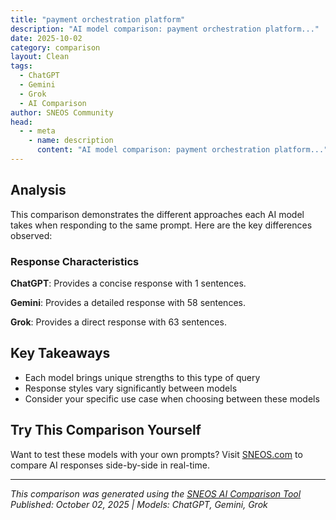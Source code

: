 ```yaml
---
title: "payment orchestration platform"
description: "AI model comparison: payment orchestration platform..."
date: 2025-10-02
category: comparison
layout: Clean
tags:
  - ChatGPT
  - Gemini
  - Grok
  - AI Comparison
author: SNEOS Community
head:
  - - meta
    - name: description
      content: "AI model comparison: payment orchestration platform..."
---
```


<ChatComparison
  title="payment orchestration platform"
  prompt="payment orchestration platform"
  :responses='{
    "ChatGPT": "Error calling OpenAI API.",
    "Gemini": "A payment orchestration platform (POP) is a software solution that streamlines and optimizes the entire payment process for businesses. Think of it as a central control panel for managing all aspects of payments, from connecting to multiple payment gateways and processors to handling fraud prevention and reconciliation.\n\nHere\u0027s a breakdown of key aspects and benefits of a payment orchestration platform:\n\n**Key Features \u0026 Functionalities:**\n\n*   **Multiple Payment Gateway \u0026 Processor Integration:**  This is the core function. POPs connect to numerous payment gateways (like Stripe, Adyen, Braintree, PayPal, etc.) and payment processors (the companies that handle the actual transaction). This allows businesses to avoid being locked into a single provider, potentially lowering costs and improving redundancy.\n*   **Intelligent Routing:**  The platform can automatically route transactions to the most appropriate payment processor based on factors like:\n    *   **Cost:** Directing transactions to the provider with the lowest fees for a given transaction type and location.\n    *   **Success Rate:**  Choosing the provider with the highest historical success rate in a particular region or for a specific card type.\n    *   **Risk:**  Sending higher-risk transactions to a provider with robust fraud detection capabilities.\n    *   **Transaction type:** Using the gateway that best suits the type of transaction (e.g., recurring subscriptions vs. one-time purchases).\n*   **Payment Method Diversification:**  Supports a wide range of payment methods, including credit/debit cards, digital wallets (Apple Pay, Google Pay), local payment methods (e.g., iDEAL in the Netherlands, Alipay in China), bank transfers, and more.  This helps businesses cater to the preferences of their global customer base.\n*   **Fraud Management:**  Integrated fraud detection and prevention tools. Some POPs offer their own fraud tools, while others integrate with third-party fraud prevention solutions. This helps businesses minimize fraudulent transactions and chargebacks.\n*   **Tokenization and Data Security:** Securely stores sensitive payment information (card numbers, etc.) through tokenization, replacing real data with non-sensitive tokens.  This reduces the risk of data breaches and helps businesses comply with PCI DSS standards.\n*   **Reporting and Analytics:**  Provides detailed reporting and analytics on payment performance, including:\n    *   Transaction volumes\n    *   Success rates\n    *   Payment method preferences\n    *   Geographic trends\n    *   Failed transaction reasons\n*   **Retry Logic:**  Automatically retries failed transactions with different processors or payment methods to improve authorization rates. This is especially useful for dealing with temporary network issues or card declines.\n*   **Currency Management:** Supports multiple currencies, allowing businesses to accept payments from customers around the world without complicated currency conversion setups on their own systems.\n*   **Reconciliation:**  Simplifies the reconciliation process by providing a unified view of all transactions across different payment providers.  This helps businesses track payments and identify discrepancies.\n*   **Compliance:**  Helps businesses comply with relevant regulations, such as PCI DSS, PSD2, and GDPR.  Some platforms provide tools and features to assist with compliance efforts.\n*   **Dynamic 3D Secure:** Intelligently triggers 3D Secure (like Verified by Visa or Mastercard SecureCode) only when necessary, reducing friction for legitimate customers while still protecting against fraud.\n\n**Benefits of Using a Payment Orchestration Platform:**\n\n*   **Increased Revenue:**  Improved authorization rates, support for more payment methods, and reduced checkout abandonment can lead to higher sales.\n*   **Cost Reduction:**  Lower processing fees through intelligent routing and negotiation with multiple providers. Reduced fraud losses and chargeback costs.\n*   **Improved Customer Experience:**  Wider payment method options, faster checkout processes, and fewer failed transactions lead to a better customer experience.\n*   **Reduced Risk:**  Enhanced fraud prevention and data security reduce the risk of data breaches and financial losses.\n*   **Operational Efficiency:**  Streamlined payment processes, automated reconciliation, and centralized management free up resources for other business priorities.\n*   **Scalability:**  Easily add new payment methods and expand into new markets without significant development effort.\n*   **Vendor Independence:**  Avoid vendor lock-in by connecting to multiple payment providers. You can easily switch providers or add new ones as needed.\n*   **Data-Driven Decisions:**  Detailed reporting and analytics provide insights into payment performance, allowing businesses to make data-driven decisions to optimize their payment strategy.\n\n**Who Uses Payment Orchestration Platforms?**\n\nPOPs are particularly beneficial for:\n\n*   **E-commerce Businesses:**  Especially those selling internationally or with high transaction volumes.\n*   **Subscription-Based Businesses:**  Recurring billing and automated retries are crucial for subscription models.\n*   **Marketplaces:**  Handling payments for multiple vendors and diverse payment preferences requires a robust platform.\n*   **Global Businesses:**  Supporting local payment methods and currencies is essential for international expansion.\n*   **Any business experiencing issues with payment complexity, high transaction fees, or low authorization rates.**\n\n**How to Choose a Payment Orchestration Platform:**\n\n*   **Consider your specific needs:** What are your biggest payment challenges? What features are most important to you?\n*   **Evaluate the platform\u0027s integration capabilities:** Does it integrate with your existing systems and payment providers?\n*   **Assess the platform\u0027s security and compliance:** Is it PCI DSS compliant? Does it offer robust fraud prevention tools?\n*   **Consider the platform\u0027s pricing model:** How is the platform priced? Is it a flat fee, a percentage of transactions, or a combination of both?\n*   **Read reviews and compare different providers:**  Get insights from other businesses that have used the platform.\n\n**Examples of Payment Orchestration Platforms:**\n\n*   **Primer**\n*   **Braintree (a PayPal service)**\n*   **Checkout.com**\n*   **Nuvei**\n*   **Payoneer Checkout**\n*   **CellPoint Digital**\n*   **spreedly**\n*   **Routepay**\n*   **Paydock**\n\nIn summary, a payment orchestration platform provides a powerful and flexible way for businesses to manage their payments, improve their bottom line, and provide a better customer experience.  It\u0027s an increasingly important tool for businesses competing in today\u0027s global marketplace.\n",
    "Grok": "A **Payment Orchestration Platform (POP)** is a technology solution that helps businesses manage, streamline, and optimize their payment processes by integrating and coordinating multiple payment service providers (PSPs), gateways, acquirers, and other financial systems into a single, unified platform. It acts as an intermediary layer between a business\u0027s payment infrastructure and the various payment methods, providers, and systems, ensuring seamless transactions across different channels, regions, and currencies.\n\n### Key Features of a Payment Orchestration Platform:\n1. **Payment Gateway Integration**:\n   - Connects to multiple payment gateways and processors (e.g., Stripe, PayPal, Adyen) to enable businesses to accept payments from various sources.\n   - Reduces dependency on a single provider by offering redundancy and failover options.\n\n2. **Unified Payment Management**:\n   - Centralizes the management of payments, refunds, chargebacks, and reconciliations.\n   - Provides a single dashboard or API for monitoring and controlling all payment activities.\n\n3. **Smart Routing**:\n   - Dynamically routes transactions to the most suitable payment processor based on factors like cost, success rate, location, currency, or customer preference.\n   - Improves transaction success rates by intelligently handling retries or switching providers during failures.\n\n4. **Global Reach and Localization**:\n   - Supports multiple currencies, tax regulations, and local payment methods (e.g., Alipay, UPI, SEPA) to cater to customers in different regions.\n   - Ensures compliance with regional regulations like GDPR, PCI DSS, or PSD2.\n\n5. **Cost Optimization**:\n   - Analyzes transaction fees across providers and routes payments to minimize costs.\n   - Helps businesses negotiate better rates with PSPs by leveraging consolidated transaction data.\n\n6. **Fraud Prevention and Risk Management**:\n   - Integrates with fraud detection tools to identify and prevent suspicious transactions.\n   - Offers customizable rules to manage risk and reduce chargebacks.\n\n7. **Scalability and Flexibility**:\n   - Easily integrates new payment providers or methods as the business grows or enters new markets.\n   - Supports omnichannel payments (e.g., online, in-store, mobile) through a single platform.\n\n8. **Analytics and Reporting**:\n   - Provides detailed insights into payment performance, success rates, fees, and customer behavior.\n   - Helps businesses make data-driven decisions to optimize their payment stack.\n\n### Benefits of a Payment Orchestration Platform:\n- **Improved Efficiency**: Simplifies the complexity of managing multiple payment providers and systems.\n- **Higher Conversion Rates**: Reduces payment failures through smart routing and failover mechanisms.\n- **Cost Savings**: Optimizes transaction fees and reduces operational overhead.\n- **Enhanced Customer Experience**: Offers a seamless checkout process with preferred payment methods.\n- **Regulatory Compliance**: Ensures adherence to global and local payment regulations.\n- **Future-Proofing**: Easily adapts to changing market needs and new payment technologies (e.g., Buy Now, Pay Later, cryptocurrencies).\n\n### Use Cases:\n- **E-commerce Businesses**: Managing high transaction volumes across multiple regions and payment methods.\n- **Subscription Services**: Handling recurring payments, retries, and dunning processes.\n- **Marketplaces**: Facilitating payments between buyers and sellers with split payments or escrow services.\n- **Travel and Hospitality**: Supporting dynamic pricing, multi-currency transactions, and local payment methods.\n- **Gaming and Digital Goods**: Enabling microtransactions and instant payment processing.\n\n### Examples of Payment Orchestration Platforms:\n- **Adyen**: Offers payment orchestration with global payment processing and smart routing.\n- **Stripe Connect**: Provides payment orchestration for marketplaces and platforms.\n- **Spreedly**: Focuses on connecting businesses to multiple payment gateways and optimizing transactions.\n- **BlueSnap**: Supports global payments with intelligent routing and fraud prevention.\n- **Zooz (acquired by PayU)**: Specializes in payment orchestration with smart routing and analytics.\n\n### How It Works:\n1. A customer initiates a payment through a business\u2019s website or app.\n2. The payment orchestration platform receives the request and applies predefined rules (e.g., lowest cost, highest success rate) to route the transaction to the best payment provider.\n3. The platform handles the transaction, manages retries if needed, and ensures compliance with local regulations.\n4. The result (success or failure) is communicated back to the business and customer, while data is logged for analytics and reconciliation.\n\n### Conclusion:\nA payment orchestration platform is a powerful tool for businesses looking to simplify and optimize their payment operations, especially in a globalized and digital economy. By centralizing payment management, reducing costs, and improving transaction success rates, it enables businesses to focus on growth rather than the complexities of payment processing. If you\u0027re considering implementing a POP, evaluate your business needs, transaction volume, target markets, and integration capabilities to choose the right solution."
  }'
  published-date="11:06"
/>

## Analysis

This comparison demonstrates the different approaches each AI model takes when responding to the same prompt. Here are the key differences observed:

### Response Characteristics

**ChatGPT**: Provides a concise response with 1 sentences. 

**Gemini**: Provides a detailed response with 58 sentences. 

**Grok**: Provides a direct response with 63 sentences. 

## Key Takeaways

- Each model brings unique strengths to this type of query
- Response styles vary significantly between models
- Consider your specific use case when choosing between these models

## Try This Comparison Yourself

Want to test these models with your own prompts? Visit [SNEOS.com](https://sneos.com) to compare AI responses side-by-side in real-time.

---

*This comparison was generated using the [SNEOS AI Comparison Tool](https://sneos.com)*
*Published: October 02, 2025 | Models: ChatGPT, Gemini, Grok*
